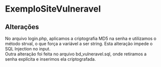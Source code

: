 # ExemploSiteVulneravel

## Alterações
No arquivo login.php, aplicamos a criptografia MD5 na senha e utilizamos o método strval, o que força a variável a ser string. Esta alteração impede o SQL Injection no input.
<br>
Outra alteração foi feita no arquivo bd_vulneravel.sql, onde retiramos a senha explícita e inserimos ela criptografada.
